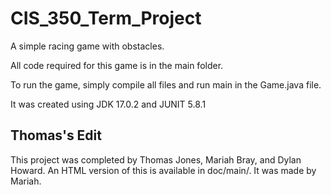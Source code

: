 # CIS_350_Term_Project
A simple racing game with obstacles.

All code required for this game is in the main folder.

To run the game, simply compile all files and run main in the Game.java file.

It was created using JDK 17.0.2 and JUNIT 5.8.1

## Thomas's Edit
This project was completed by Thomas Jones, Mariah Bray, and Dylan Howard. An HTML version of this is available in doc/main/. It was made by Mariah.
